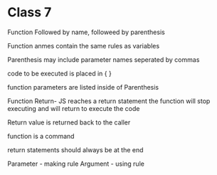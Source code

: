 # Class 7

Function Followed by name, followeed by parenthesis

Function anmes contain the same rules as variables

Parenthesis may include parameter names seperated by commas

code to be executed is placed in { }

function parameters are listed inside of Parenthesis

Function Return- JS reaches a return statement the function will stop executing 
and will return to execute the code

Return value is returned back to the caller

function is a command

return statements should always be at the end

Parameter - making rule
Argument - using rule
